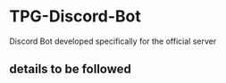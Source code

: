 # TPG-Discord-Bot
Discord Bot developed specifically for the official server

## details to be followed

